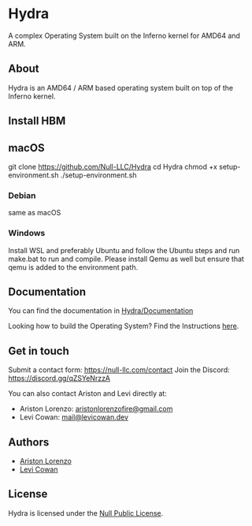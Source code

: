 # Hydra
A complex Operating System built on the Inferno kernel for AMD64 and ARM.

## About
Hydra is an AMD64 / ARM based operating system built on top of the Inferno kernel.

## Install HBM
## macOS
git clone https://github.com/Null-LLC/Hydra
cd Hydra
chmod +x setup-environment.sh
./setup-environment.sh

### Debian
same as macOS

### Windows
Install WSL and preferably Ubuntu and follow the Ubuntu steps and run make.bat to run and compile.
Please install Qemu as well but ensure that qemu is added to the environment path.

## Documentation
You can find the documentation in [Hydra/Documentation](https://github.com/Null-LLC/Hydra/tree/main/Documentation)

Looking how to build the Operating System? Find the Instructions [here](https://github.com/Null-LLC/Hydra/tree/main/Documentation/BuildInstructions.md).

## Get in touch
Submit a contact form: https://null-llc.com/contact
Join the Discord: https://discord.gg/qZSYeNrzzA

You can also contact Ariston and Levi directly at:
 - Ariston Lorenzo: aristonlorenzofire@gmail.com
 - Levi Cowan: mail@levicowan.dev

## Authors
 - [Ariston Lorenzo](https://github.com/aristonlorenzo)
 - [Levi Cowan](https://github.com/FiReLScar)

## License
Hydra is licensed under the [Null Public License](https://github.com/Null-LLC/Hydra/tree/main/LICENSE).
